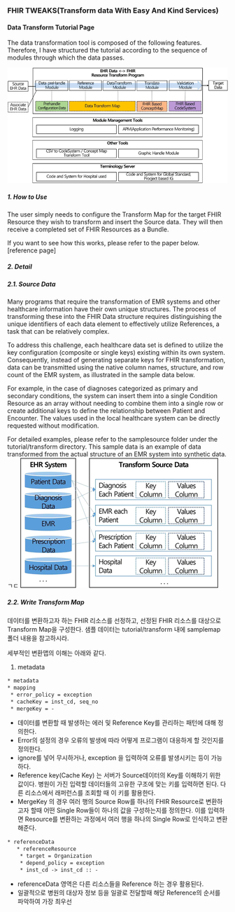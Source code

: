 ### FHIR TWEAKS(Transform data With Easy And Kind Services)
#### Data Transform Tutorial Page

The data transformation tool is composed of the following features. Therefore, I have structured the tutorial according to the sequence of modules through which the data passes.
 
![img.png](images/total.png)


##### 1. How to Use
The user simply needs to configure the Transform Map for the target FHIR Resource they wish to transform and insert the Source data. 
They will then receive a completed set of FHIR Resources as a Bundle.

If you want to see how this works, please refer to the paper below.
[reference page]

##### 2. Detail
##### 2.1. Source Data
Many programs that require the transformation of EMR systems and other healthcare information have their own unique structures. The process of transforming these into the FHIR Data structure requires distinguishing the unique identifiers of each data element to effectively utilize References, a task that can be relatively complex.

To address this challenge, each healthcare data set is defined to utilize the key configuration (composite or single keys) existing within its own system. Consequently, instead of generating separate keys for FHIR transformation, data can be transmitted using the native column names, structure, and row count of the EMR system, as illustrated in the sample data below.

For example, in the case of diagnoses categorized as primary and secondary conditions, the system can insert them into a single Condition Resource as an array without needing to combine them into a single row or create additional keys to define the relationship between Patient and Encounter. The values used in the local healthcare system can be directly requested without modification.

For detailed examples, please refer to the samplesource folder under the tutorial/transform directory. This sample data is an example of data transformed from the actual structure of an EMR system into synthetic data.
ㄱㄷ
![img.png](images/img_ehrsystem.png)

##### 2.2. Write Transform Map 
데이터를 변환하고자 하는 FHIR 리소스를 선정하고, 선정된 FHIR 리소스를 대상으로
Transform Map을 구성한다. 샘플 데이터는 tutorial/transform 내에 samplemap 폴더 내용을 참고하시라.

세부적인 변환맵의 이해는 아래와 같다.
1) metadata
 ```
 * metadata
 * mapping
  * error_policy = exception
  * cacheKey = inst_cd, seq_no
  * mergeKey = -
 ```
 - 데이터를 변환할 때 발생하는 에러 및 Reference Key를 관리하는 패턴에 대해 정의한다.
 - Error의 설정의 경우 오류의 발생에 따라 어떻게 프로그램이 대응하게 할 것인지를 정의한다.
 - ignore를 넣어 무시하거나, exception 을 입력하여 오류를 발생시키는 등이 가능하다.
 - Reference key(Cache Key) 는 서버가 Source데이터의 Key를 이해하기 위한 값이다.
   병원이 가진 입력할 데이터들의 고유한 구조에 맞는 키를 입력하면 된다. 
   다른 리소스에서 래퍼런스를 조회할 때 이 키를 활용한다.
 - MergeKey 의 경우 여러 행의 Source Row를 하나의 FHIR Resource로 변환하고자 할때
   어떤 Single Row들이 하나의 값을 구성하는지를 정의한다. 이를 입력하면 Resource를 변환하는 과정에서
   여러 행을 하나의 Single Row로 인식하고 변환해준다.

```
* referenceData
   * referenceResource
    * target = Organization
    * depend_policy = exception
    * inst_cd -> inst_cd :: -
```
 - referenceData 영역은 다른 리소스들을 Reference 하는 경우 활용된다.
 - 일괄적으로 병원의 대상자 정보 등을 일괄로 전달할때 해당 Reference의 순서를 파악하여
   가장 최우선